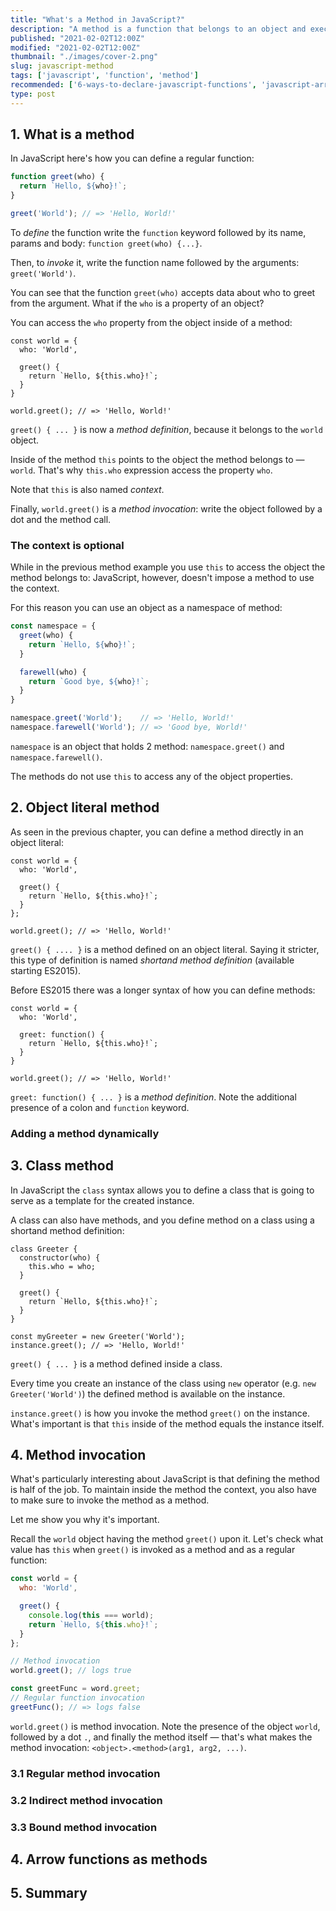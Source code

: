 ```yaml
---
title: "What's a Method in JavaScript?"
description: "A method is a function that belongs to an object and executed with that object as a context."
published: "2021-02-02T12:00Z"
modified: "2021-02-02T12:00Z"
thumbnail: "./images/cover-2.png"
slug: javascript-method
tags: ['javascript', 'function', 'method']
recommended: ['6-ways-to-declare-javascript-functions', 'javascript-arrow-functions']
type: post
---
```


## 1. What is a method

In JavaScript here's how you can define a regular function:

```javascript
function greet(who) {
  return `Hello, ${who}!`;
}

greet('World'); // => 'Hello, World!'
```

To *define* the function write the `function` keyword followed by its name, params and body: `function greet(who) {...}`.  

Then, to *invoke* it, write the function name followed by the arguments: `greet('World')`.  

You can see that the function `greet(who)` accepts data about who to greet from the argument. What if the `who` is a property of an object?  

You can access the `who` property from the object inside of a method:

```javascript{4-6}
const world = {
  who: 'World',

  greet() {
    return `Hello, ${this.who}!`;
  }
}

world.greet(); // => 'Hello, World!'
```

`greet() { ... }` is now a *method definition*, because it belongs to the `world` object. 

Inside of the method `this` points to the object the method belongs to &mdash; `world`. That's why `this.who` expression access the property `who`.  

Note that `this` is also named *context*.  

Finally, `world.greet()` is a *method invocation*: write the object followed by a dot and the method call.  

### The context is optional

While in the previous method example you use `this` to access the object the method belongs to: JavaScript, however, doesn't impose a method to use the context.  

For this reason you can use an object as a namespace of method:

```javascript
const namespace = {
  greet(who) {
    return `Hello, ${who}!`;
  }

  farewell(who) {
    return `Good bye, ${who}!`;
  }
}

namespace.greet('World');    // => 'Hello, World!'
namespace.farewell('World'); // => 'Good bye, World!'
```

`namespace` is an object that holds 2 method: `namespace.greet()` and `namespace.farewell()`. 

The methods do not use `this` to access any of the object properties.  

## 2. Object literal method

As seen in the previous chapter, you can define a method directly in an object literal:

```javascript{4-6}
const world = {
  who: 'World',

  greet() {
    return `Hello, ${this.who}!`;
  }
};

world.greet(); // => 'Hello, World!'
```

`greet() { .... }` is a method defined on an object literal. Saying it stricter, this type of definition is named *shortand method definition* (available starting ES2015).  

Before ES2015 there was a longer syntax of how you can define methods:

```javascript{4-6}
const world = {
  who: 'World',

  greet: function() {
    return `Hello, ${this.who}!`;
  }
}

world.greet(); // => 'Hello, World!'
```

`greet: function() { ... }` is a *method definition*. Note the additional presence of a colon and `function` keyword. 

### Adding a method dynamically

## 3. Class method

In JavaScript the `class` syntax allows you to define a class that is going to serve as a template for the created instance.  

A class can also have methods, and you define method on a class using a shortand method definition:

```javascript{6-8}
class Greeter {
  constructor(who) {
    this.who = who;
  }

  greet() {
    return `Hello, ${this.who}!`;
  }
}

const myGreeter = new Greeter('World');
instance.greet(); // => 'Hello, World!' 
```

`greet() { ... }` is a method defined inside a class.  

Every time you create an instance of the class using `new` operator (e.g. `new Greeter('World')`) the defined method is available on the instance.  

`instance.greet()` is how you invoke the method `greet()` on the instance. What's important is that `this` inside of the method equals the instance itself.  

## 4. Method invocation

What's particularly interesting about JavaScript is that defining the method is half of the job. To maintain inside the method the context, you also have to make sure to invoke the method as a method.  

Let me show you why it's important.  

Recall the `world` object having the method `greet()` upon it. Let's check what value has `this` when `greet()` is invoked as a method and as a regular function:

```javascript
const world = {
  who: 'World',

  greet() {
    console.log(this === world);
    return `Hello, ${this.who}!`;
  }
};

// Method invocation
world.greet(); // logs true

const greetFunc = word.greet;
// Regular function invocation
greetFunc(); // => logs false
```

`world.greet()` is method invocation. Note the presence of the object `world`, followed by a dot `.`, and finally the method itself &mdash; that's what makes the method invocation: `<object>.<method>(arg1, arg2, ...)`.  



### 3.1 Regular method invocation

### 3.2 Indirect method invocation

### 3.3 Bound method invocation

## 4. Arrow functions as methods

## 5. Summary